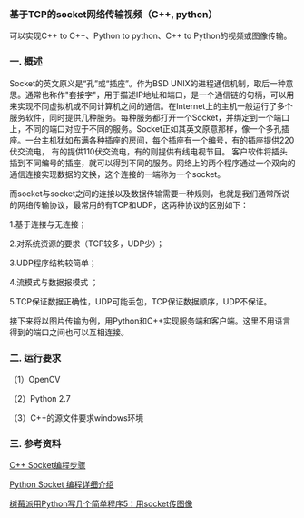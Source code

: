 ### 基于TCP的socket网络传输视频（C++, python）

可以实现C++ to C++、Python to python、C++ to Python的视频或图像传输。

### 一. 概述 ###


Socket的英文原义是“孔”或“插座”。作为BSD UNIX的进程通信机制，取后一种意思。通常也称作"套接字"，用于描述IP地址和端口，是一个通信链的句柄，可以用来实现不同虚拟机或不同计算机之间的通信。在Internet上的主机一般运行了多个服务软件，同时提供几种服务。每种服务都打开一个Socket，并绑定到一个端口上，不同的端口对应于不同的服务。Socket正如其英文原意那样，像一个多孔插座。一台主机犹如布满各种插座的房间，每个插座有一个编号，有的插座提供220伏交流电， 有的提供110伏交流电，有的则提供有线电视节目。 客户软件将插头插到不同编号的插座，就可以得到不同的服务。网络上的两个程序通过一个双向的通信连接实现数据的交换，这个连接的一端称为一个socket。

而socket与socket之间的连接以及数据传输需要一种规则，也就是我们通常所说的网络传输协议，最常用的有TCP和UDP，这两种协议的区别如下：

1.基于连接与无连接；

2.对系统资源的要求（TCP较多，UDP少）；

3.UDP程序结构较简单；

4.流模式与数据报模式 ；

5.TCP保证数据正确性，UDP可能丢包，TCP保证数据顺序，UDP不保证。

接下来将以图片传输为例，用Python和C++实现服务端和客户端。这里不用语言得到的端口之间也可以互相连接。

### 二. 运行要求 ###

（1）OpenCV

（2）Python 2.7 

（3）C++的源文件要求windows环境


### 三. 参考资料 ###

[C++ Socket编程步骤](http://blog.csdn.net/cyh183269855/article/details/70596463)

[Python Socket 编程详细介绍](https://gist.github.com/kevinkindom/108ffd675cb9253f8f71)

[树莓派用Python写几个简单程序5：用socket传图像](https://my.oschina.net/RagingTyphoon/blog/492950)
